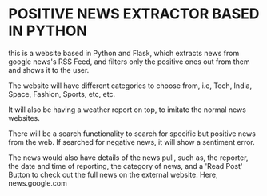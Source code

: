 # POSITIVE NEWS EXTRACTOR BASED IN PYTHON

this is a website based in Python and Flask, which extracts news from google news's RSS Feed, and filters only the positive ones out from them and shows it to the user.

The website will have different categories to choose from, i.e, Tech, India, Space, Fashion, Sports, etc, etc.

It will also be having a weather report on top, to imitate the normal news websites.

There will be a search functionality to search for specific but positive news from the web. If searched for negative news, it will show a sentiment error.

The news would also have details of the news pull, such as, the reporter, the date and time of reporting, the category of news, and a 'Read Post' Button to check out the full news on the external website.
Here, news.google.com

